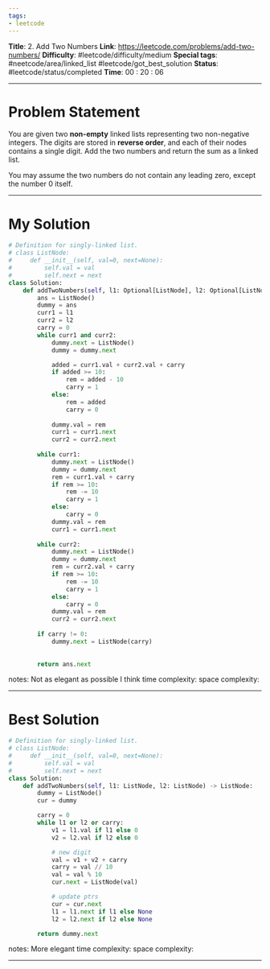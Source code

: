 ```yaml
---
tags:
- leetcode
---
```

**Title**: 2. Add Two Numbers
**Link**: https://leetcode.com/problems/add-two-numbers/
**Difficulty**: #leetcode/difficulty/medium 
**Special tags**: #neetcode/area/linked_list #leetcode/got_best_solution 
**Status**: #leetcode/status/completed 
**Time**:   00 : 20 : 06

---
# Problem Statement
You are given two **non-empty** linked lists representing two non-negative integers. The digits are stored in **reverse order**, and each of their nodes contains a single digit. Add the two numbers and return the sum as a linked list.

You may assume the two numbers do not contain any leading zero, except the number 0 itself.

---
# My Solution
```python
# Definition for singly-linked list.
# class ListNode:
#     def __init__(self, val=0, next=None):
#         self.val = val
#         self.next = next
class Solution:
    def addTwoNumbers(self, l1: Optional[ListNode], l2: Optional[ListNode]) -> Optional[ListNode]:
        ans = ListNode()
        dummy = ans
        curr1 = l1
        curr2 = l2
        carry = 0
        while curr1 and curr2:
            dummy.next = ListNode()
            dummy = dummy.next

            added = curr1.val + curr2.val + carry
            if added >= 10:
                rem = added - 10 
                carry = 1
            else:
                rem = added
                carry = 0
            
            dummy.val = rem
            curr1 = curr1.next
            curr2 = curr2.next
        
        while curr1:
            dummy.next = ListNode()
            dummy = dummy.next
            rem = curr1.val + carry
            if rem >= 10:
                rem -= 10
                carry = 1
            else:
                carry = 0
            dummy.val = rem
            curr1 = curr1.next
        
        while curr2:
            dummy.next = ListNode()
            dummy = dummy.next
            rem = curr2.val + carry
            if rem >= 10:
                rem -= 10
                carry = 1
            else:
                carry = 0
            dummy.val = rem
            curr2 = curr2.next
        
        if carry != 0:
            dummy.next = ListNode(carry)
            
        
        return ans.next
```
notes: Not as elegant as possible I think
time complexity: 
space complexity: 

---
# Best Solution
```python
# Definition for singly-linked list.
# class ListNode:
#     def __init__(self, val=0, next=None):
#         self.val = val
#         self.next = next
class Solution:
    def addTwoNumbers(self, l1: ListNode, l2: ListNode) -> ListNode:
        dummy = ListNode()
        cur = dummy

        carry = 0
        while l1 or l2 or carry:
            v1 = l1.val if l1 else 0
            v2 = l2.val if l2 else 0

            # new digit
            val = v1 + v2 + carry
            carry = val // 10
            val = val % 10
            cur.next = ListNode(val)

            # update ptrs
            cur = cur.next
            l1 = l1.next if l1 else None
            l2 = l2.next if l2 else None

        return dummy.next

```
notes: More elegant
time complexity: 
space complexity: 

---

